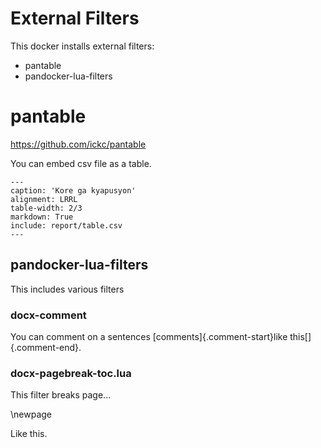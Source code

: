 # External Filters
This docker installs external filters:

- pantable
- pandocker-lua-filters

# pantable

https://github.com/ickc/pantable

You can embed csv file as a table.

```table
---
caption: 'Kore ga kyapusyon'
alignment: LRRL
table-width: 2/3
markdown: True
include: report/table.csv
---
```

## pandocker-lua-filters

This includes various filters

### docx-comment

You can comment on a sentences [comments]{.comment-start}like this[]{.comment-end}.

### docx-pagebreak-toc.lua

This filter breaks page...

\newpage

Like this.
